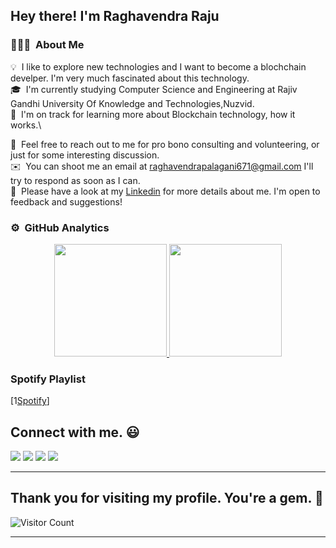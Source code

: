 <h2>Hey there! I'm Raghavendra Raju</h2>

### 👨🏻‍💻 &nbsp;About Me

💡 &nbsp;I like to explore new technologies and I want to become a blochchain develper.
I'm very much fascinated about this technology.\
🎓 &nbsp;I'm currently studying Computer Science and Engineering at Rajiv Gandhi University Of Knowledge and Technologies,Nuzvid.\
🌱 &nbsp;I'm on track for learning more about Blockchain technology, how it works.\
<!-- ✍️ &nbsp;In my free time, I pursue Graphic Design and Blog Writing as hobbies/side hustles.\ -->
💬 &nbsp;Feel free to reach out to me for pro bono consulting and volunteering, or just for some interesting discussion.\
✉️ &nbsp;You can shoot me an email at raghavendrapalagani671@gmail.com I'll try to respond as soon as I can.\
📄 &nbsp;Please have a look at my [Linkedin](https://www.linkedin.com/in/raghavendra-raju-palagani-889758248/) for more details about me. I'm open to feedback and suggestions!

### ⚙️ &nbsp;GitHub Analytics

<p align="center">
<a href="https://github.com/AVS1508">
  <img height="180em" src="https://github-readme-stats-eight-theta.vercel.app/api?username=raghavendra-24&show_icons=true&theme=algolia&include_all_commits=true&count_private=true%22"/>
  <img height="180em" src="https://github-readme-stats-eight-theta.vercel.app/api/top-langs/?username=raghavendra-24&layout=compact&langs_count=8&theme=algolia"/>
</a>
</p>


### Spotify Playlist
[1[Spotify](https://open.spotify.com/playlist/6POjtCw1z9b5XaC108CZCQ?si=hySnOaXlRjys7BlX_TXIMw )]

## Connect with me. :smiley:

<p>
<a href="https://github.com/raghavendra-24"><img src="https://img.shields.io/badge/-raghavendra_24_-black?logo=github&style=flat-square"/></a>
<a href="https://www.instagram.com/raghavendra_24_/"><img src="https://img.shields.io/badge/-Raghavendra_24_-pink?logo=instagram&style=flat-square"/></a>
<a href="mailto:raghavenrapalagani671@gmail.com"><img src="https://img.shields.io/badge/-raghavendrapalagani671@gmail.com-black?logo=gmail&style=flat-square"/></a>
<a href="https://x.com/palagani_raju"><img src="https://img.shields.io/badge/-palagani_raju-blue?logo=twitter&style=flat-square"/></a>
</p>

<hr>

## Thank you for visiting my profile. You're a gem. :gem:

![Visitor Count](https://profile-counter.glitch.me/raghavendra-24/count.svg)

<hr>

<!---
raghavendra-24/raghavendra-24 is a ✨ special ✨ repository because its `README.md` (this file) appears on your GitHub profile.
You can click the Preview link to take a look at your changes.
--->
